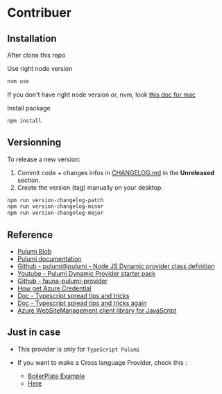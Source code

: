 # Contribuer

## Installation

After clone this repo

Use right node version

```bash
nvm use
```

If you don't have right node version or, nvm, look [this doc for mac](https://tecadmin.net/install-nvm-macos-with-homebrew/)

Install package

```bash
npm install
```

## Versionning

To release a new version:

1. Commit code + changes infos in [CHANGELOG.md](./CHANGELOG.md) in the **Unreleased** section.
2. Create the version (tag) manually on your desktop:

```bash
npm run version-changelog-patch
npm run version-changelog-minor
npm run version-changelog-major
```

## Reference

- [Pulumi Blob](https://www.pulumi.com/blog/dynamic-providers/)
- [Pulumi documentation](https://www.pulumi.com/docs/intro/concepts/resources/dynamic-providers/)
- [Github - pulumi@pulumi - Node JS Dynamic provider class definition](https://github.com/pulumi/pulumi/blob/master/sdk/nodejs/dynamic/index.ts#L204)
- [Youtube - Pulumi Dynamic Provider starter pack](https://www.youtube.com/watch?v=H4nehfvCLm8)
- [Github - fauna-pulumi-provider](https://github.com/TriangularCube/fauna-pulumi-provider)
- [How get Azure Credential](https://github.com/Azure/azure-sdk-for-js/blob/main/documentation/next-generation-quickstart.md)
- [Doc - Typescript spread tips and tricks](https://levelup.gitconnected.com/spreading-resting-and-renaming-properties-in-typescript-68fb35ffb1f)
- [Doc - Typescript spread tips and tricks again](https://gentille.us/typescript-tips-b74925485b78)
- [Azure WebSiteManagement client library for JavaScript](https://www.npmjs.com/package/@azure/arm-appservice)

## Just in case

- This provider is only for `TypeScript Pulumi`
- If you want to make a Cross language Provider, check this :

  - [BoilerPlate Example](https://github.com/mikhailshilkov/pulumi-provider-boilerplate)
  - [Here](https://github.com/pulumi/pulumi-provider-boilerplate)
